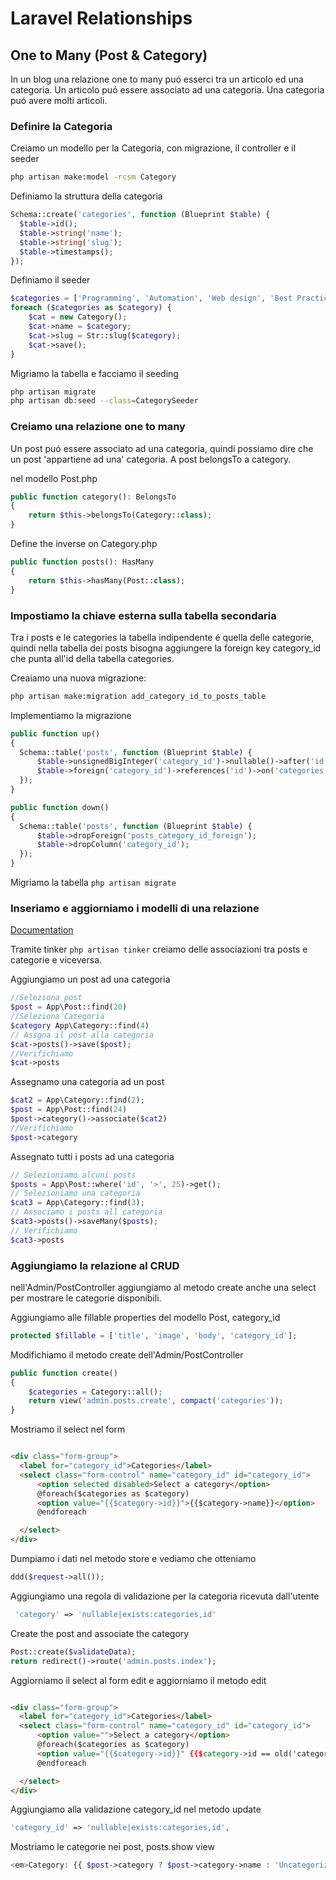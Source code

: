 # Laravel Relationships

## One to Many (Post & Category)

In un blog una relazione one to many puó esserci tra un articolo ed una categoria.
Un articolo puó essere associato ad una categoria.
Una categoria puó avere molti articoli.

### Definire la Categoria

Creiamo un modello per la Categoria, con migrazione, il controller e il seeder

```bash
php artisan make:model -rcsm Category
```

Definiamo la struttura della categoria

```php
Schema::create('categories', function (Blueprint $table) {
  $table->id();
  $table->string('name');
  $table->string('slug');
  $table->timestamps();
});
```

Definiamo il seeder

```php
$categories = ['Programming', 'Automation', 'Web design', 'Best Practices'];
foreach ($categories as $category) {
    $cat = new Category();
    $cat->name = $category;
    $cat->slug = Str::slug($category);
    $cat->save();
}
```

Migriamo la tabella e facciamo il seeding

```bash
php artisan migrate
php artisan db:seed --class=CategorySeeder
```

### Creiamo una relazione one to many

Un post puó essere associato ad una categoria, quindi possiamo dire che un post 'appartiene ad una' categoria. A post belongsTo a category.

nel modello Post.php

```php
public function category(): BelongsTo
{
    return $this->belongsTo(Category::class);
}
```

Define the inverse on Category.php

```php
public function posts(): HasMany
{
    return $this->hasMany(Post::class);
}
```

### Impostiamo la chiave esterna sulla tabella secondaria

Tra i posts e le categories la tabella indipendente é quella delle categorie, quindi nella tabella dei posts bisogna aggiungere la foreign key category_id che punta all'id della tabella categories.

Creaiamo una nuova migrazione:

```bash
php artisan make:migration add_category_id_to_posts_table
```

Implementiamo la migrazione

```php
public function up()
{
  Schema::table('posts', function (Blueprint $table) {
      $table->unsignedBigInteger('category_id')->nullable()->after('id');
      $table->foreign('category_id')->references('id')->on('categories')->onDelete('set null');
  });
}

public function down()
{
  Schema::table('posts', function (Blueprint $table) {
      $table->dropForeign('posts_category_id_foreign');
      $table->dropColumn('category_id');
  });
}

```

Migriamo la tabella `php artisan migrate`

### Inseriamo e aggiorniamo i modelli di una relazione

[Documentation](https://laravel.com/docs/7.x/eloquent-relationships#inserting-and-updating-related-models)

Tramite tinker `php artisan tinker` creiamo delle associazioni tra posts e categorie e viceversa.

Aggiungiamo un post ad una categoria

```php
//Seleziona post 
$post = App\Post::find(20)
//Seleziona Categoria
$category App\Category::find(4)
// Assgna il post alla categoria
$cat->posts()->save($post);
//Verifichiamo
$cat->posts

```

Assegnamo una categoria ad un post

```php
$cat2 = App\Category::find(2);
$post = App\Post::find(24)
$post->category()->associate($cat2)
//Verifichiamo
$post->category
```

Assegnato tutti i posts ad una categoria

```php
// Selezioniamo alcuni posts
$posts = App\Post::where('id', '>', 25)->get();
// Selezioniamo una categoria
$cat3 = App\Category::find(3);
// Associamo i posts all categoria
$cat3->posts()->saveMany($posts);
// Verifichiamo
$cat3->posts
```

### Aggiungiamo la relazione al CRUD

nell'Admin/PostController aggiungiamo al metodo create anche una select per mostrare le categorie disponibili.

Aggiungiamo alle fillable properties del modello Post, category_id

```php
protected $fillable = ['title', 'image', 'body', 'category_id'];
```

Modifichiamo il metodo create dell'Admin/PostController

```php
public function create()
{
    $categories = Category::all();
    return view('admin.posts.create', compact('categories'));
}

```

Mostriamo il select nel form

```html

<div class="form-group">
  <label for="category_id">Categories</label>
  <select class="form-control" name="category_id" id="category_id">
      <option selected disabled>Select a category</option>
      @foreach($categories as $category)
      <option value="{{$category->id}}">{{$category->name}}</option>
      @endforeach

  </select>
</div>

```

Dumpiamo i dati nel metodo store e vediamo che otteniamo

```php
ddd($request->all());
```

Aggiungiamo una regola di validazione per la categoria ricevuta dall'utente

```php
 'category' => 'nullable|exists:categories,id'
```

Create the post and associate the category

```php
Post::create($validateData);
return redirect()->route('admin.posts.index');
```

Aggiorniamo il select al form edit e aggiorniamo il metodo edit

```html

<div class="form-group">
  <label for="category_id">Categories</label>
  <select class="form-control" name="category_id" id="category_id">
      <option value="">Select a category</option>
      @foreach($categories as $category)
      <option value="{{$category->id}}" {{$category->id == old('category', $post->category_id) ? 'selected' : ''}}>{{$category->name}}</option>
      @endforeach

  </select>
</div>
```

Aggiungiamo alla validazione category_id nel metodo update

```php
'category_id' => 'nullable|exists:categories,id',
```

Mostriamo le categorie nei post, posts.show view

```php
<em>Category: {{ $post->category ? $post->category->name : 'Uncategorized'}}</em>
```